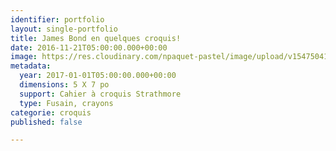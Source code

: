```yaml
---
identifier: portfolio
layout: single-portfolio
title: James Bond en quelques croquis!
date: 2016-11-21T05:00:00.000+00:00
image: https://res.cloudinary.com/npaquet-pastel/image/upload/v1547504115/IMG_4967.jpg
metadata:
  year: 2017-01-01T05:00:00.000+00:00
  dimensions: 5 X 7 po
  support: Cahier à croquis Strathmore
  type: Fusain, crayons
categorie: croquis
published: false

---
```

